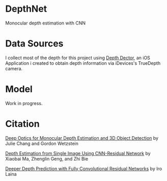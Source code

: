 # DepthNet
Monocular depth estimation with CNN

# Data Sources
I collect most of the depth for this project using [Depth Dector](https://github.com/Olament/DepthDetection), an iOS Application i created to obtain depth information via iDevices's TrueDepth camera.

# Model
Work in progress. 

# Citation
[Deep Optics for Monocular Depth Estimation and 3D Object Detection](https://arxiv.org/abs/1904.08601) by Julie Chang and Gordon Wetzstein

[Depth Estimation from Single Image Using CNN-Residual Network](http://cs231n.stanford.edu/reports/2017/pdfs/203.pdf) by Xiaobai Ma, Zhenglin Geng, and Zhi Bie

[Deeper Depth Prediction with Fully Convolutional Residual Networks](https://arxiv.org/pdf/1606.00373.pdf) by Iro Laina

